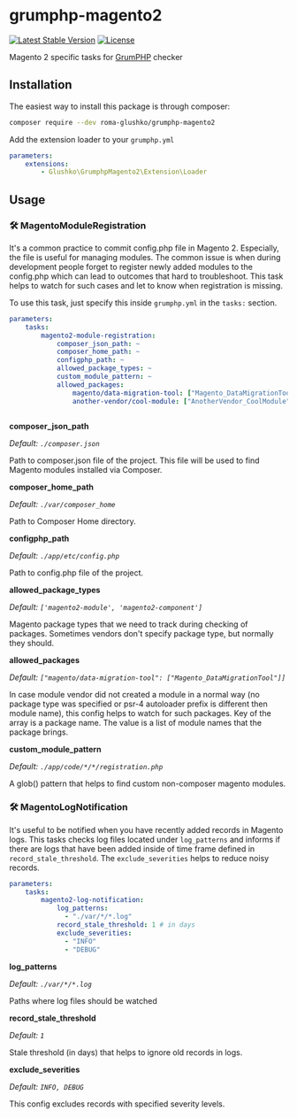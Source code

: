 # grumphp-magento2

[![Latest Stable Version](https://poser.pugx.org/roma-glushko/grumphp-magento2/v/stable)](https://packagist.org/packages/roma-glushko/grumphp-magento2) [![License](https://poser.pugx.org/roma-glushko/grumphp-magento2/license)](https://packagist.org/packages/roma-glushko/grumphp-magento2)


Magento 2 specific tasks for <a href="https://github.com/phpro/grumphp">GrumPHP</a> checker

## Installation

The easiest way to install this package is through composer:
```bash
composer require --dev roma-glushko/grumphp-magento2
```

Add the extension loader to your `grumphp.yml`

```yaml
parameters:
    extensions:
        - Glushko\GrumphpMagento2\Extension\Loader
```

## Usage

### 🛠 MagentoModuleRegistration

It's a common practice to commit config.php file in Magento 2. Especially, the file is useful for managing modules. The common issue is when during development people forget to register newly added modules to the config.php which can lead to outcomes that hard to troubleshoot. This task helps to watch for such cases and let to know when registration is missing.

To use this task, just specify this inside `grumphp.yml` in the `tasks:` section.

```yaml
parameters:
    tasks:
        magento2-module-registration:
            composer_json_path: ~
            composer_home_path: ~
            configphp_path: ~
            allowed_package_types: ~
            custom_module_pattern: ~
            allowed_packages:
                magento/data-migration-tool: ["Magento_DataMigrationTool"]
                another-vendor/cool-module: ["AnotherVendor_CoolModule"]
            
```

**composer_json_path**

*Default: `./composer.json`*

Path to composer.json file of the project. 
This file will be used to find Magento modules installed via Composer.

**composer_home_path**

*Default: `./var/composer_home`*

Path to Composer Home directory.

**configphp_path**

*Default: `./app/etc/config.php`*

Path to config.php file of the project.

**allowed_package_types**

*Default: `['magento2-module', 'magento2-component']`*

Magento package types that we need to track during checking of packages. 
Sometimes vendors don't specify package type, but normally they should.

**allowed_packages**

*Default: `["magento/data-migration-tool": ["Magento_DataMigrationTool"]]`*

In case module vendor did not created a module in a normal way (no package type was specified or psr-4 autoloader prefix is different then module name), this config helps to watch for such packages. 
Key of the array is a package name. The value is a list of module names that the package brings.

**custom_module_pattern**

*Default: `./app/code/*/*/registration.php`*

A glob() pattern that helps to find custom non-composer magento modules.

### 🛠 MagentoLogNotification

It's useful to be notified when you have recently added records in Magento logs. This tasks checks log files located 
under `log_patterns` and informs if there are logs that have been added inside of time frame defined in `record_stale_threshold`.
The `exclude_severities` helps to reduce noisy records. 

```yaml
parameters:
    tasks:
        magento2-log-notification:
            log_patterns:
              - "./var/*/*.log"
            record_stale_threshold: 1 # in days
            exclude_severities:
              - "INFO"
              - "DEBUG"
```

**log_patterns**

*Default: `./var/*/*.log`*

Paths where log files should be watched

**record_stale_threshold**

*Default: `1`*

Stale threshold (in days) that helps to ignore old records in logs.

**exclude_severities**

*Default: `INFO, DEBUG`*

This config excludes records with specified severity levels.
